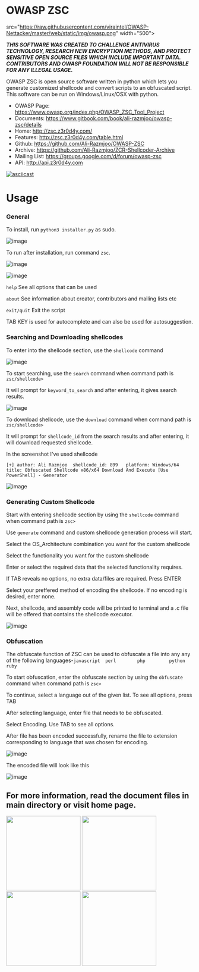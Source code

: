 OWASP ZSC
=========

src="https://raw.githubusercontent.com/viraintel/OWASP-Nettacker/master/web/static/img/owasp.png" width="500">

***THIS SOFTWARE WAS CREATED TO CHALLENGE ANTIVIRUS TECHNOLOGY, RESEARCH NEW ENCRYPTION METHODS, AND PROTECT SENSITIVE OPEN SOURCE FILES WHICH INCLUDE IMPORTANT DATA. CONTRIBUTORS AND OWASP FOUNDATION WILL NOT BE RESPONSIBLE FOR ANY ILLEGAL USAGE.***


OWASP ZSC is open source software written in python which lets you generate customized shellcode and convert scripts to an obfuscated script. This software can be run on Windows/Linux/OSX with python.

 * OWASP Page: https://www.owasp.org/index.php/OWASP_ZSC_Tool_Project
 * Documents: https://www.gitbook.com/book/ali-razmjoo/owasp-zsc/details
 * Home: http://zsc.z3r0d4y.com/
 * Features: http://zsc.z3r0d4y.com/table.html
 * Github: https://github.com/Ali-Razmjoo/OWASP-ZSC
 * Archive: https://github.com/Ali-Razmjoo/ZCR-Shellcoder-Archive
 * Mailing List: https://groups.google.com/d/forum/owasp-zsc
 * API: http://api.z3r0d4y.com

[![asciicast](https://asciinema.org/a/90674.png)](https://asciinema.org/a/90674)

# Usage
### General
To install, run ```python3 installer.py``` as sudo. 

![image](https://user-images.githubusercontent.com/70275323/127737407-38349873-aa10-4205-bf94-79d1d68b61fd.png)

To run after installation, run command ```zsc```.

![image](https://user-images.githubusercontent.com/70275323/127737421-15f4409e-cfb5-4b3b-9d24-c9555e1af530.png)

![image](https://user-images.githubusercontent.com/70275323/127737446-0b048d99-a910-4e8c-8439-21b17b560e34.png)


``` help ```  See all options that can be used

```about```  See information about creator, contributors and mailing lists etc

```exit/quit```  Exit the script

TAB KEY is used for autocomplete and can also be used for autosuggestion.

### Searching and Downloading shellcodes
To enter into the shellcode section, use the ```shellcode``` command

![image](https://user-images.githubusercontent.com/70275323/127737484-a64d2eca-c9cf-4c80-aa07-adf1e459b93a.png)

To start searching, use the ```search``` command when command path is ```zsc/shellcode>```

It will prompt for ```keyword_to_search``` and after entering, it gives search results.

![image](https://user-images.githubusercontent.com/70275323/127737563-f6a4ada8-6c0d-4e7e-802c-833dc4662d1f.png)

To download shellcode, use the ```download``` command when command path is ```zsc/shellcode>```

It will prompt for ```shellcode_id``` from the search results and after entering, it will download requested shellcode.

In the screenshot I've used shellcode

```[+] author: Ali Razmjoo	shellcode_id: 899	platform: Windows/64	title: Obfuscated Shellcode x86/x64 Download And Execute [Use PowerShell] - Generator```

![image](https://user-images.githubusercontent.com/70275323/127737640-908ed300-de2f-404e-bcfe-21c5b5767bf1.png)


### Generating Custom Shellcode
Start with entering shellcode section by using the ```shellcode``` command when command path is ```zsc>```

Use ```generate``` command and custom shellcode generation process will start.

Select the OS_Architecture combination you want for the custom shellcode

Select the functionality you want for the custom shellcode

Enter or select the required data that the selected functionality requires.

If TAB reveals no options, no extra data/files are required. Press ENTER

Select your preffered method of encoding the shellcode. If no encoding is desired, enter none.

Next, shellcode, and assembly code will be printed to terminal and a .c file will be offered that contains the shellcode executor.

![image](https://user-images.githubusercontent.com/70275323/127737794-fb9831e0-c190-4d7f-88d7-20b2f68da04e.png)


### Obfuscation 
The obfuscate function of ZSC can be used to obfuscate a file into any any of the following languages-```javascript  perl        php         python      ruby```

To start obfuscation, enter the obfuscate section by using the ```obfuscate``` command when command path is ```zsc>```

To continue, select a language out of the given list. To see all options, press TAB

After selecting language, enter file that needs to be obfuscated. 

Select Encoding. Use TAB to see all options. 

After file has been encoded successfully, rename the file to extension corresponding to language that was chosen for encoding.

![image](https://user-images.githubusercontent.com/70275323/127737868-549877a0-36b0-4023-bf3a-022071fe8fee.png)

The encoded file will look like this 

![image](https://user-images.githubusercontent.com/70275323/127737938-ad4f1daf-baa5-4134-8e52-708d2216a24a.png)

## For more information, read the document files in main directory or visit home page.


<img src="https://betanews.com/wp-content/uploads/2016/03/vertical-GSoC-logo.jpg" width="200"></img>   <img src="https://l4w.io/wp-content/uploads/2015/04/defcon.png" width="200"></img>   <img src="https://www.blackhat.com/images/page-graphics-usa-15/logos/bh_logo_white_onblack.png" width="200"></img>   <img src="https://3.bp.blogspot.com/-RUtlkIy5EeE/WSaQCTyMKWI/AAAAAAAAAWc/pJ3tWmnJt08ynKZo-y631ToxEY3F48QiACLcB/s1600/code%2Bsprint%2Blogo.png" width="200"></img>
